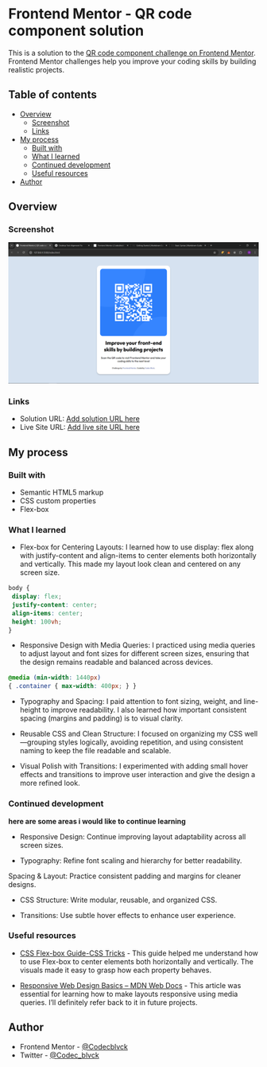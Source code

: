# Frontend Mentor - QR code component solution

This is a solution to the [QR code component challenge on Frontend Mentor](https://www.frontendmentor.io/challenges/qr-code-component-iux_sIO_H). Frontend Mentor challenges help you improve your coding skills by building realistic projects. 

## Table of contents
<!-- -->
- [Overview](#overview)
  - [Screenshot](#screenshot)
  - [Links](#links)
- [My process](#my-process)
  - [Built with](#built-with)
  - [What I learned](#what-i-learned)
  - [Continued development](#continued-development)
  - [Useful resources](#useful-resources)
- [Author](#author)


## Overview

### Screenshot

![](./qr-code-result-screenshot.png)

### Links

- Solution URL: [Add solution URL here](https://your-solution-url.com)
- Live Site URL: [Add live site URL here](https://your-live-site-url.com)

## My process

### Built with

- Semantic HTML5 markup
- CSS custom properties
- Flex-box

### What I learned

- Flex-box for Centering Layouts:
I learned how to use display: flex along with justify-content and align-items to center elements both horizontally and vertically. This made my layout look clean and centered on any screen size.

 ```css
body {
  display: flex;
  justify-content: center;
  align-items: center;
  height: 100vh;
}
 ```
- Responsive Design with Media Queries:
I practiced using media queries to adjust layout and font sizes for different screen sizes, ensuring that the design remains readable and balanced across devices.

 ```css 
 @media (min-width: 1440px) 
 { .container { max-width: 400px; } }
  ```
 - Typography and Spacing:
I paid attention to font sizing, weight, and line-height to improve readability. I also learned how important consistent spacing (margins and padding) is to visual clarity.

- Reusable CSS and Clean Structure:
I focused on organizing my CSS well—grouping styles logically, avoiding repetition, and using consistent naming to keep the file readable and scalable.

- Visual Polish with Transitions:
I experimented with adding small hover effects and transitions to improve user interaction and give the design a more refined look.


### Continued development

**here are some areas i would like to continue learning**

- Responsive Design: Continue improving layout adaptability across all screen sizes.

- Typography: Refine font scaling and hierarchy for better readability.

Spacing & Layout: Practice consistent padding and margins for cleaner designs.

- CSS Structure: Write modular, reusable, and organized CSS.

- Transitions: Use subtle hover effects to enhance user experience.

### Useful resources

- [CSS Flex-box Guide-CSS Tricks](https://css-tricks.com/snippets/css/a-guide-to-flexbox/) - This guide helped me understand how to use Flex-box to center elements both horizontally and vertically. The visuals made it easy to grasp how each property behaves.


- [Responsive Web Design Basics – MDN Web Docs](https://developer.mozilla.org/en-US/docs/Learn/CSS/CSS_layout/Responsive_Design) - This article was essential for learning how to make layouts responsive using media queries. I’ll definitely refer back to it in future projects.

## Author

- Frontend Mentor - [@Codecblvck](https://www.frontendmentor.io/profile/Codecblvck)
- Twitter - [@Codec_blvck](https://x.com/Codec_blvck)




